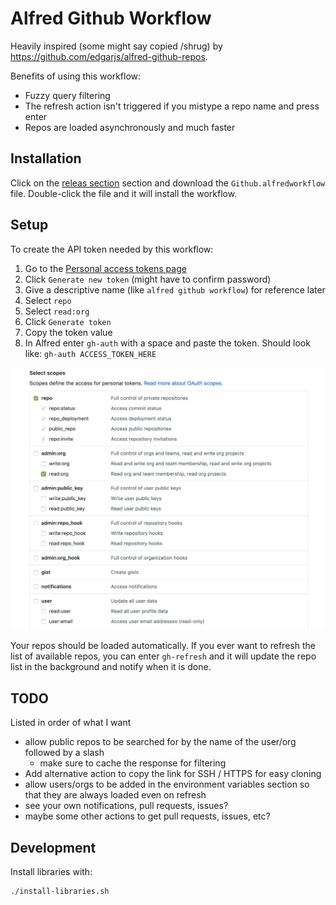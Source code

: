 # Alfred Github Workflow

Heavily inspired (some might say copied /shrug) by https://github.com/edgarjs/alfred-github-repos.

Benefits of using this workflow:

- Fuzzy query filtering
- The refresh action isn't triggered if you mistype a repo name and press enter
- Repos are loaded asynchronously and much faster

## Installation

Click on the [releas section](./releases) section and download the `Github.alfredworkflow` file.
Double-click the file and it will install the workflow.

## Setup

To create the API token needed by this workflow:

1. Go to the [Personal access tokens page](https://github.com/settings/tokens)
2. Click `Generate new token` (might have to confirm password)
3. Give a descriptive name (like `alfred github workflow`) for reference later
4. Select `repo`
5. Select `read:org`
6. Click `Generate token`
7. Copy the token value
8. In Alfred enter `gh-auth` with a space and paste the token.  Should look like: `gh-auth ACCESS_TOKEN_HERE`


![picture of priveleges for the access token](.docs/token_privs.png "Access Token Priveleges")

Your repos should be loaded automatically.  If you ever want to refresh the list of available repos, you can enter `gh-refresh` and it will update the repo list in the background and notify when it is done.

## TODO

Listed in order of what I want

- allow public repos to be searched for by the name of the user/org followed by a slash
  - make sure to cache the response for filtering
- Add alternative action to copy the link for SSH / HTTPS for easy cloning
- allow users/orgs to be added in the environment variables section so that they are always loaded even on refresh
- see your own notifications, pull requests, issues?
- maybe some other actions to get pull requests, issues, etc?

## Development

Install libraries with:

```bash
./install-libraries.sh
```
